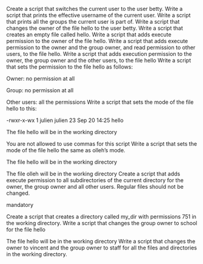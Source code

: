 Create a script that switches the current user to the user betty.
Write a script that prints the effective username of the current user.
Write a script that prints all the groups the current user is part of.
Write a script that changes the owner of the file hello to the user betty.
Write a script that creates an empty file called hello.
Write a script that adds execute permission to the owner of the file hello.
Write a script that adds execute permission to the owner and the group owner, and read permission to other users, to the file hello.
Write a script that adds execution permission to the owner, the group owner and the other users, to the file hello
Write a script that sets the permission to the file hello as follows:



Owner: no permission at all

Group: no permission at all

Other users: all the permissions
Write a script that sets the mode of the file hello to this:



-rwxr-x-wx 1 julien julien 23 Sep 20 14:25 hello

The file hello will be in the working directory

You are not allowed to use commas for this script
Write a script that sets the mode of the file hello the same as olleh’s mode.



The file hello will be in the working directory

The file olleh will be in the working directory
Create a script that adds execute permission to all subdirectories of the current directory for the owner, the group owner and all other users. Regular files should not be changed.


mandatory

Create a script that creates a directory called my_dir with permissions 751 in the working directory.
Write a script that changes the group owner to school for the file hello



The file hello will be in the working directory
Write a script that changes the owner to vincent and the group owner to staff for all the files and directories in the working directory.
